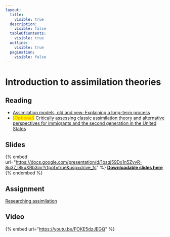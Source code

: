 ```yaml
---
layout:
  title:
    visible: true
  description:
    visible: false
  tableOfContents:
    visible: true
  outline:
    visible: true
  pagination:
    visible: false
---
```


# Introduction to assimilation theories

## Reading

* [Assimilation models, old and new: Explaining a long-term process](https://drive.google.com/file/d/1jVOvbYzPrcRM1RwGfj9DOzDQzpY5B7qB/view?usp=sharing)
* <mark style="color:orange;">**\[Optional]**</mark> [Critically assessing classic assimilation theory and alternative perspectives for immigrants and the second generation in the United States](https://drive.google.com/file/d/1Bms4NKp7NZ8-U1hvnjT-KIfUtDHD49j9/view?usp=sharing)

## Slides

{% embed url="https://docs.google.com/presentation/d/1bsqj59Dx1n5ZyvR-8u37_l8kuXRb3inr?rtpof=true&usp=drive_fs" %}
[**Downloadable slides here**](https://docs.google.com/presentation/d/1bsqj59Dx1n5ZyvR-8u37\_l8kuXRb3inr?rtpof=true\&usp=drive\_fs)
{% endembed %}

## Assignment

[Researching assimilation](https://docs.google.com/document/d/1bovBiJkFnmykfRCyvD\_zgLf8jrO5gODR?rtpof=true\&usp=drive\_fs)

## Video

{% embed url="https://youtu.be/FOKE5dzJEGQ" %}
